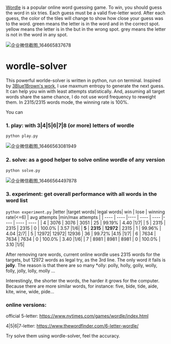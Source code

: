 [Wordle](https://www.nytimes.com/games/wordle/index.html) is a popular online word guessing game. To win, you should guess the word in six tries.
Each guess must be a valid five-letter word.
After each guess, the color of the tiles will change to show how close your guess was to the word.
green means the letter is in the word and in the correct spot.
yellow means the letter is in the but in the wrong spot.
grey means the letter is not in the word in any spot.

![企业微信截图_164665837678](https://user-images.githubusercontent.com/8122099/157040041-e3ddafb1-d57d-4fab-bcad-345e750c8e37.png)

# wordle-solver
This powerful worlde-solver is written in python, run on terminal. Inspired by [3Blue1Brown's work](https://www.youtube.com/watch?v=v68zYyaEmEA), I use maxmum entropy to generate the next guess. It can help you win with least attempts statistically. And, assuming all target words share the same chance, I do not use word frequency to reweight them. In 2315/2315 words mode, the winning rate is 100%.

You can
### 1. play: with 3|4|5|6|7|8 (or more) letters of wordle
`python play.py` 

![企业微信截图_16466563081949](https://user-images.githubusercontent.com/8122099/157035008-85902e50-6b44-41bc-94ba-9f1c9742861c.png)

### 2. solve: as a good helper to solve online wordle of any version
`python solve.py`

![企业微信截图_16466564497878](https://user-images.githubusercontent.com/8122099/157035352-0add46ad-6588-4925-8909-5a5dd159dcc4.png)

### 3. experiment: get overall performance with all words in the word list
`python experiment.py`
|letter |target words| legal words| win | lose | winning rate(<=6) | avg attempts |min/max attempts |
|  ----  | ----  |----  | ----  | ----  |----  | ----  | ----  |
| 4  | 3076 | 3076 | 3051 | 25 | 99.19% | 4.40 |1/7|
| 5  | 2315 | 2315 | 2315 | 0  | 100.0% | 3.57 |1/6|
| **5**  | **2315** | **12972** | 2315 | 1  | 99.96% | 4.04 |2/7|
| 5  | 12972| 12972| 12936 | 36  | 99.72% |4.15 |1/7|
| 6  | 7634 | 7634 | 7634 | 0  | 100.0% | 3.40 |1/6|
| 7  | 8981 | 8981 | 8981 | 0  | 100.0% | 3.10 |1/5|

After removing rare words, current online wordle uses 2315 words for the targets, but 12972 words as legal try, as the 3rd line. The only word it fails is **jolly**. The reason is that there are so many *olly: polly, holly, golly, wolly, folly, jolly, lolly, molly ... 

Interestingly, the shorter the words, the harder it grows for the computer. Because there are more similar words, for instance: five, bide, tide, aide, kite, wine, wide, pide...

### online versions:

official 5-letter: https://www.nytimes.com/games/wordle/index.html

4|5|6|7-letter: https://www.thewordfinder.com/6-letter-wordle/

Try solve them using wordle-solver, feel the accuracy.
